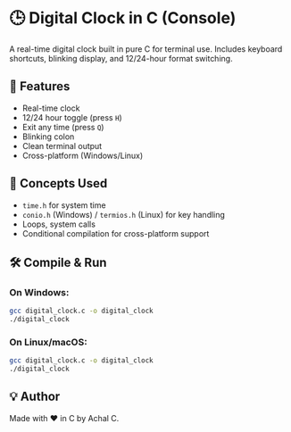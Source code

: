 # 🕒 Digital Clock in C (Console)

A real-time digital clock built in pure C for terminal use. Includes keyboard shortcuts, blinking display, and 12/24-hour format switching.

## 🚀 Features
- Real-time clock
- 12/24 hour toggle (press `H`)
- Exit any time (press `Q`)
- Blinking colon
- Clean terminal output
- Cross-platform (Windows/Linux)

## 🧠 Concepts Used
- `time.h` for system time
- `conio.h` (Windows) / `termios.h` (Linux) for key handling
- Loops, system calls
- Conditional compilation for cross-platform support

## 🛠️ Compile & Run

### On Windows:
```bash
gcc digital_clock.c -o digital_clock
./digital_clock
```
### On Linux/macOS:
```bash
gcc digital_clock.c -o digital_clock
./digital_clock
```

## 💡 Author
Made with ❤️ in C by Achal C.